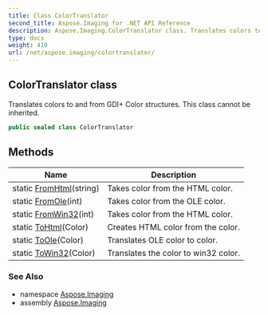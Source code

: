 ```yaml
---
title: Class ColorTranslator
second_title: Aspose.Imaging for .NET API Reference
description: Aspose.Imaging.ColorTranslator class. Translates colors to and from GDI Color structures. This class cannot be inherited
type: docs
weight: 410
url: /net/aspose.imaging/colortranslator/
---
```

## ColorTranslator class

Translates colors to and from GDI+ Color structures. This class cannot be inherited.

```csharp
public sealed class ColorTranslator
```

## Methods

| Name | Description |
| --- | --- |
| static [FromHtml](../../aspose.imaging/colortranslator/fromhtml/)(string) | Takes color from the HTML color. |
| static [FromOle](../../aspose.imaging/colortranslator/fromole/)(int) | Takes color from the OLE color. |
| static [FromWin32](../../aspose.imaging/colortranslator/fromwin32/)(int) | Takes color from the HTML color. |
| static [ToHtml](../../aspose.imaging/colortranslator/tohtml/)(Color) | Creates HTML color from the color. |
| static [ToOle](../../aspose.imaging/colortranslator/toole/)(Color) | Translates OLE color to color. |
| static [ToWin32](../../aspose.imaging/colortranslator/towin32/)(Color) | Translates the color to win32 color. |

### See Also

* namespace [Aspose.Imaging](../../aspose.imaging/)
* assembly [Aspose.Imaging](../../)


